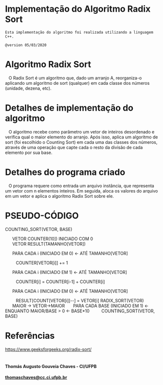 # Implementação do Algoritmo Radix Sort
    Esta implementação do algoritmo foi realizada utilizando a linguagem C++.

    @version 05/03/2020

# Algoritmo Radix Sort
   O Radix Sort é um algoritmo que, dado um arranjo A, reorganiza-o aplicando um algoritmo de sort (qualquer) em cada classe dos números (unidade, dezena, etc). 

# Detalhes de implementação do algoritmo
   O algoritmo recebe como parâmetro um vetor de inteiros desordenado e verifica qual o maior elemento do arranjo. Após isso, aplica um algoritmo de sort (foi escolhido o Counting Sort) em cada uma das classes dos números, através de uma operação que capte cada o resto da divisão de cada elemento por sua base.
 
# Detalhes do programa criado
   O programa requere como entrada um arquivo instância, que representa um vetor com n elementos inteiros. Em seguida, aloca os valores do arquivo em um vetor e aplica o algoritmo Radix Sort sobre ele.

# PSEUDO-CÓDIGO

COUNTING_SORT(VETOR, BASE)

      VETOR COUNTER(10]) INICIADO COM 0    
      VETOR RESULT(TAMANHO[VETOR]) 
      
      PARA CADA i (INICIADO EM 0) ← ATÉ TAMANHO[VETOR] 
      
         COUNTER[VETOR[i]] += 1 
         
      PARA CADA i (INICIADO EM 1) ← ATÉ TAMANHO[VETOR] 
      
         COUNTER[i] = COUNTER[i-1] + COUNTER[i] 
         
      PARA CADA i (INICIADO EM 0) ← ATÉ TAMANHO[VETOR] 
      
         RESULT[COUNT[VETOR[i]]--] = VETOR[i] 
RADIX_SORT(VETOR) 
      MAIOR → VETOR->MAIOR 
      PARA CADA BASE (INICIADO EM 1) ← ENQUANTO MAIOR/BASE > 0 ← BASE*10 
         COUNTING_SORT(VETOR, BASE) 

# Referências
https://www.geeksforgeeks.org/radix-sort/


#
#### Thomás Augusto Gouveia Chaves - CI/UFPB
#### thomaschaves@cc.ci.ufpb.br






